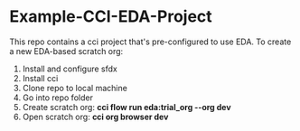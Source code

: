 # Example-CCI-EDA-Project

This repo contains a cci project that's pre-configured to use EDA. To create a new EDA-based scratch org:

1. Install and configure sfdx
2. Install cci
3. Clone repo to local machine
4. Go into repo folder
5. Create scratch org: **cci flow run eda:trial_org --org dev**
7. Open scratch org: **cci org browser dev**
